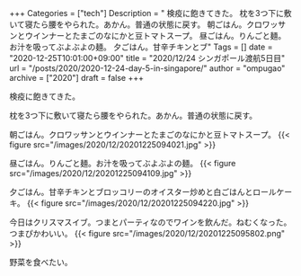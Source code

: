 +++
Categories = ["tech"]
Description = " 検疫に飽きてきた。  枕を3つ下に敷いて寝たら腰をやられた。あかん。普通の状態に戻す。  朝ごはん。クロワッサンとウインナーとたまごのなにかと豆トマトスープ。  昼ごはん。りんごと麺。お汁を吸ってぶよぶよの麺。  夕ごはん。甘辛チキンとブ"
Tags = []
date = "2020-12-25T10:01:00+09:00"
title = "2020/12/24 シンガポール渡航5日目"
url = "/posts/2020/2020-12-24-day-5-in-singapore/"
author = "ompugao"
archive = ["2020"]
draft = false
+++

<body>
<p>検疫に飽きてきた。</p>

<p>枕を3つ下に敷いて寝たら腰をやられた。あかん。普通の状態に戻す。</p>

<p>朝ごはん。クロワッサンとウインナーとたまごのなにかと豆トマトスープ。
{{< figure src="/images/2020/12/20201225094021.jpg" >}}

<p>昼ごはん。りんごと麺。お汁を吸ってぶよぶよの麺。
{{< figure src="/images/2020/12/20201225094109.jpg" >}}

<p>夕ごはん。甘辛チキンとブロッコリーのオイスター炒めと白ごはんとロールケーキ。
{{< figure src="/images/2020/12/20201225094220.jpg" >}}

<p>今日はクリスマスイブ。つまとパーティなのでワインを飲んだ。ねむくなった。つまぴかわいい。
{{< figure src="/images/2020/12/20201225095802.png" >}}

<p>野菜を食べたい。</p>
</body>

